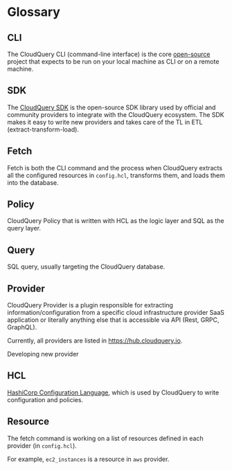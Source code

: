 # Glossary

## CLI

The CloudQuery CLI (command-line interface) is the core [open-source](https://github.com/cloudquery/cloudquery) project that expects to be run on your local machine as CLI or on a remote machine.

## SDK

The [CloudQuery SDK](https://github.com/cloudquery/cq-provider-sdk) is the open-source SDK library used by official and community providers to integrate with the CloudQuery ecosystem. The SDK makes it easy to write new providers and takes care of the TL in ETL (extract-transform-load).

## Fetch

Fetch is both the CLI command and the process when CloudQuery extracts all the configured resources in `config.hcl`, transforms them, and loads them into the database.

## Policy

CloudQuery Policy that is written with HCL as the logic layer and SQL as the query layer.

## Query

SQL query, usually targeting the CloudQuery database.

## Provider

CloudQuery Provider is a plugin responsible for extracting information/configuration from a specific cloud infrastructure provider SaaS application or literally anything else that is accessible via API (Rest, GRPC, GraphQL).

Currently, all providers are listed in https://hub.cloudquery.io.

Developing new provider

## HCL

[HashiCorp Configuration Language](https://github.com/hashicorp/hcl), which is used by CloudQuery to write configuration and policies.

## Resource

The fetch command is working on a list of resources defined in each provider (in `config.hcl`).

For example, `ec2_instances` is a resource in `aws` provider.
